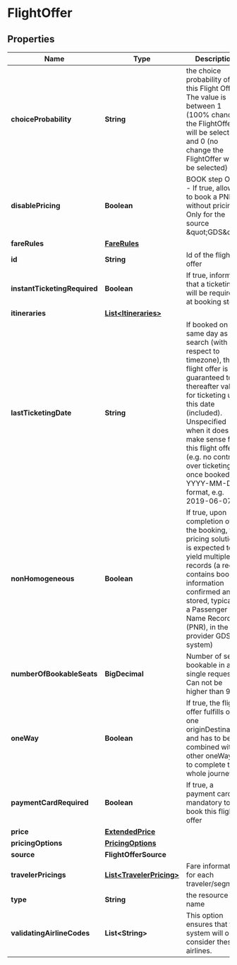 

# FlightOffer


## Properties

| Name | Type | Description | Notes |
|------------ | ------------- | ------------- | -------------|
|**choiceProbability** | **String** | the choice probability of this Flight Offer. The value is between 1 (100% chance the FlightOffer will be selected) and 0 (no change the FlightOffer will be selected) |  [optional] |
|**disablePricing** | **Boolean** | BOOK step ONLY - If true, allows to book a PNR without pricing. Only for the source \&quot;GDS\&quot; |  [optional] |
|**fareRules** | [**FareRules**](FareRules.md) |  |  [optional] |
|**id** | **String** | Id of the flight offer |  |
|**instantTicketingRequired** | **Boolean** | If true, inform that a ticketing will be required at booking step. |  [optional] |
|**itineraries** | [**List&lt;Itineraries&gt;**](Itineraries.md) |  |  [optional] |
|**lastTicketingDate** | **String** | If booked on the same day as the search (with respect to timezone), this flight offer is guaranteed to be thereafter valid for ticketing until this date (included). Unspecified when it does not make sense for this flight offer (e.g. no control over ticketing once booked). YYYY-MM-DD format, e.g. 2019-06-07 |  [optional] |
|**nonHomogeneous** | **Boolean** | If true, upon completion of the booking, this pricing solution is expected to yield multiple records (a record contains booking information confirmed and stored, typically a Passenger Name Record (PNR), in the provider GDS or system) |  [optional] |
|**numberOfBookableSeats** | **BigDecimal** | Number of seats bookable in a single request. Can not be higher than 9. |  [optional] |
|**oneWay** | **Boolean** | If true, the flight offer fulfills only one originDestination and has to be combined with other oneWays to complete the whole journey. |  [optional] |
|**paymentCardRequired** | **Boolean** | If true, a payment card is mandatory to book this flight offer |  [optional] |
|**price** | [**ExtendedPrice**](ExtendedPrice.md) |  |  [optional] |
|**pricingOptions** | [**PricingOptions**](PricingOptions.md) |  |  [optional] |
|**source** | **FlightOfferSource** |  |  |
|**travelerPricings** | [**List&lt;TravelerPricing&gt;**](TravelerPricing.md) | Fare information for each traveler/segment |  [optional] |
|**type** | **String** | the resource name |  |
|**validatingAirlineCodes** | **List&lt;String&gt;** | This option ensures that the system will only consider these airlines. |  [optional] |




